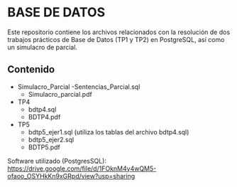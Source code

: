 # BASE DE DATOS

Este repositorio contiene los archivos relacionados con la resolución de dos trabajos prácticos de Base de Datos (TP1 y TP2) en PostgreSQL, así como un simulacro de parcial.

## Contenido

- Simulacro_Parcial
  -Sentencias_Parcial.sql
  - Simulacro_parcial.pdf
- TP4
  - bdtp4.sql
  - BDTP4.pdf
- TP5
  - bdtp5_ejer1.sql (utiliza los tablas del archivo bdtp4.sql)
  - bdtp5_ejer2.sql
  - BDTP5.pdf

Software utilizado (PostgresSQL):
https://drive.google.com/file/d/1FOknM4y4wQM5-ofaoo_OSYHkKn9xGRpd/view?usp=sharing